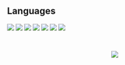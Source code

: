## Languages

<div>

  <img src="https://img.shields.io/badge/Javascript-555555?style=for-the-badge&logo=javascript&logoColor=f0db4f"/>
  <img src="https://img.shields.io/badge/Lua-000080?style=for-the-badge&logo=lua&logoColor=white"/>
  <img src="https://img.shields.io/badge/Node-57a645?style=for-the-badge&logo=nodedotjs&logoColor=white"/>
  <img src="https://img.shields.io/badge/Php-777bb3?style=for-the-badge&logo=php&logoColor=white"/>
  <img src="https://img.shields.io/badge/Python-3776ab?style=for-the-badge&logo=python&logoColor=white"/>
  <img src="https://img.shields.io/badge/Html-e34f26?style=for-the-badge&logo=html5&logoColor=white"/>
  <img src="https://img.shields.io/badge/Css-663399?style=for-the-badge&logo=css&logoColor=white"/>
  
</div>

&nbsp;<p align="center">![](https://komarev.com/ghpvc/?username=ifneq&color=blueviolet)
